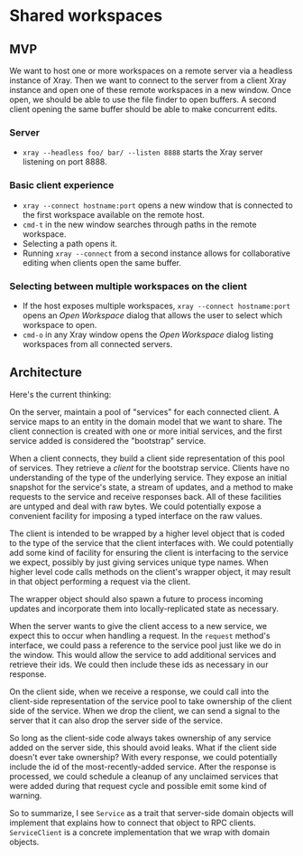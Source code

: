 # Shared workspaces

## MVP

We want to host one or more workspaces on a remote server via a headless instance of Xray. Then we want to connect to the server from a client Xray instance and open one of these remote workspaces in a new window. Once open, we should be able to use the file finder to open buffers. A second client opening the same buffer should be able to make concurrent edits.

### Server

* `xray --headless foo/ bar/ --listen 8888` starts the Xray server listening on port 8888.

### Basic client experience

* `xray --connect hostname:port` opens a new window that is connected to the first workspace available on the remote host.
* `cmd-t` in the new window searches through paths in the remote workspace.
* Selecting a path opens it.
* Running `xray --connect` from a second instance allows for collaborative editing when clients open the same buffer.

### Selecting between multiple workspaces on the client

* If the host exposes multiple workspaces, `xray --connect hostname:port` opens an *Open Workspace* dialog that allows the user to select which workspace to open.
* `cmd-o` in any Xray window opens the *Open Workspace* dialog listing workspaces from all connected servers.

## Architecture

Here's the current thinking:

On the server, maintain a pool of "services" for each connected client. A service maps to an entity in the domain model that we want to share. The client connection is created with one or more initial services, and the first service added is considered the "bootstrap" service.

When a client connects, they build a client side representation of this pool of services. They retrieve a *client* for the bootstrap service. Clients have no understanding of the type of the underlying service. They expose an initial snapshot for the service's state, a stream of updates, and a method to make requests to the service and receive responses back. All of these facilities are untyped and deal with raw bytes. We could potentially expose a convenient facility for imposing a typed interface on the raw values.

The client is intended to be wrapped by a higher level object that is coded to the type of the service that the client interfaces with. We could potentially add some kind of facility for ensuring the client is interfacing to the service we expect, possibly by just giving services unique type names. When higher level code calls methods on the client's wrapper object, it may result in that object performing a request via the client.

The wrapper object should also spawn a future to process incoming updates and incorporate them into locally-replicated state as necessary.

When the server wants to give the client access to a new service, we expect this to occur when handling a request. In the `request` method's interface, we could pass a reference to the service pool just like we do in the window. This would allow the service to add additional services and retrieve their ids. We could then include these ids as necessary in our response.

On the client side, when we receive a response, we could call into the client-side representation of the service pool to take ownership of the client side of the service. When we drop the client, we can send a signal to the server that it can also drop the server side of the service.

So long as the client-side code always takes ownership of any service added on the server side, this should avoid leaks. What if the client side doesn't ever take ownership? With every response, we could potentially include the id of the most-recently-added service. After the response is processed, we could schedule a cleanup of any unclaimed services that were added during that request cycle and possible emit some kind of warning.

So to summarize, I see `Service` as a trait that server-side domain objects will implement that explains how to connect that object to RPC clients. `ServiceClient` is a concrete implementation that we wrap with domain objects.
